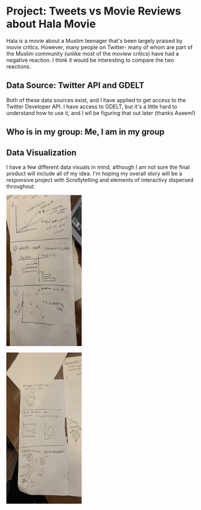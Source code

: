# Project: Tweets vs Movie Reviews about Hala Movie
Hala is a movie about a Muslim teenager that's been largely praised by movie critics. However, many people on Twitter- many of whom are part of the Muslim community (unlike most of the moview critics) have had a negative reaction. I think it would be interesting to compare the two reactions.

## Data Source: Twitter API and GDELT
Both of these data sources exist, and I have applied to get access to the Twitter Developer API. I have access to GDELT, but it's a little hard to understand how to use it, and I wll be figuring that out later (thanks Aseem!)

## Who is in my group: Me, I am in my group

## Data Visualization
I have a few different data visuals in mind, although I am not sure the final product will include all of my idea. I'm hoping my overall story will be a responsive project with Scrollytelling and elements of interactivy dispersed throughout. 

<img src="images/graphicsp1.png" alt="Simply Easy Learning" width="200"
         height="400">
   </body>
   
  <img src="images/graphicsp2.png" alt="Simply Easy Learning" width="200"
         height="400">
   </body>
